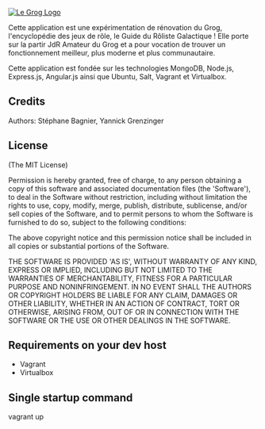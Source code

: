 [![Le Grog Logo](http://www.legrog.org/visuels/art/bannieres/grog/banniere2.gif)](http://www.legrog.org/)

Cette application est une expérimentation de rénovation du Grog, l'encyclopédie des jeux de rôle, le Guide du Rôliste Galactique ! Elle porte sur la partir JdR Amateur du Grog et a pour vocation de trouver un fonctionnement meilleur, plus moderne et plus communautaire.

Cette application est fondée sur les technologies MongoDB, Node.js, Express.js, Angular.js ainsi que Ubuntu, Salt, Vagrant et Virtualbox.

## Credits
Authors: Stéphane Bagnier, Yannick Grenzinger

## License
(The MIT License)

Permission is hereby granted, free of charge, to any person obtaining
a copy of this software and associated documentation files (the
'Software'), to deal in the Software without restriction, including
without limitation the rights to use, copy, modify, merge, publish,
distribute, sublicense, and/or sell copies of the Software, and to
permit persons to whom the Software is furnished to do so, subject to
the following conditions:

The above copyright notice and this permission notice shall be
included in all copies or substantial portions of the Software.

THE SOFTWARE IS PROVIDED 'AS IS', WITHOUT WARRANTY OF ANY KIND,
EXPRESS OR IMPLIED, INCLUDING BUT NOT LIMITED TO THE WARRANTIES OF
MERCHANTABILITY, FITNESS FOR A PARTICULAR PURPOSE AND NONINFRINGEMENT.
IN NO EVENT SHALL THE AUTHORS OR COPYRIGHT HOLDERS BE LIABLE FOR ANY
CLAIM, DAMAGES OR OTHER LIABILITY, WHETHER IN AN ACTION OF CONTRACT,
TORT OR OTHERWISE, ARISING FROM, OUT OF OR IN CONNECTION WITH THE
SOFTWARE OR THE USE OR OTHER DEALINGS IN THE SOFTWARE.

## Requirements on your dev host

- Vagrant
- Virtualbox

## Single startup command

vagrant up
